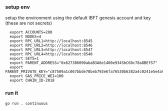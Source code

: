 ### setup env
 setup the environment using the default IBFT genesis account and key (these are not secrets)
```
  export ACCOUNTS=200
  export NODES=4
  export RPC_URL1=http://localhost:8545
  export RPC_URL2=http://localhost:8546
  export RPC_URL3=http://localhost:8547
  export RPC_URL4=http://localhost:8548
  export SETS=1
  export PARENT_ADDRESS="0x627306090abaB3A6e1400e9345bC60c78a8BEf57"
  export PARENT_PRIVATE_KEY="c87509a1c067bbde78beb793e6fa76530b6382a4c0241e5e4a9ec0a0f44dc0d3"
  export GAS_PRICE_WEI=100
  export CHAIN_ID-2018
```

### run it
`go run . continuous`


